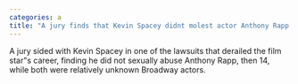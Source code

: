 ```yaml
---
categories: a
title: "A jury finds that Kevin Spacey didnt molest actor Anthony Rapp in 1986"
---
```

A jury sided with Kevin Spacey in one of the lawsuits that derailed the film star"s career, finding he did not sexually abuse Anthony Rapp, then 14, while both were relatively unknown Broadway actors.